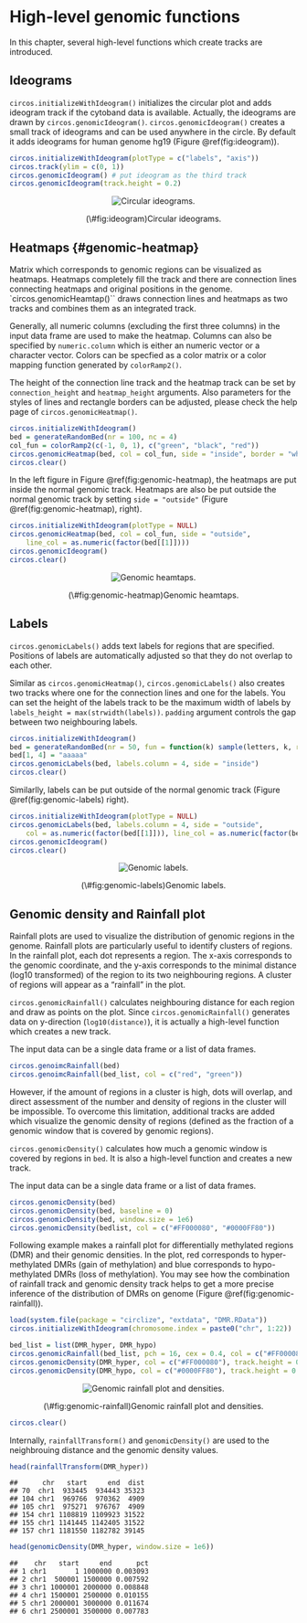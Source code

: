



# High-level genomic functions

In this chapter, several high-level functions which create tracks are introduced.

## Ideograms

`circos.initializeWithIdeogram()` initializes the circular plot and adds ideogram track
if the cytoband data is available. Actually, the ideograms are drawn by `circos.genomicIdeogram()`.
`circos.genomicIdeogram()` creates a small track of ideograms and can be used anywhere
in the circle. By default it adds ideograms for human genome hg19 (Figure \@ref(fig:ideogram)).


```r
circos.initializeWithIdeogram(plotType = c("labels", "axis"))
circos.track(ylim = c(0, 1))
circos.genomicIdeogram() # put ideogram as the third track
circos.genomicIdeogram(track.height = 0.2)
```

<div class="figure" style="text-align: center">
<img src="11-high-level-genomic-functions_files/figure-epub3/ideogram-1.svg" alt="Circular ideograms."  />
<p class="caption">(\#fig:ideogram)Circular ideograms.</p>
</div>

## Heatmaps {#genomic-heatmap}

Matrix which corresponds to genomic regions can be visualized as heatmaps. Heatmaps
completely fill the track and there are connection lines connecting heatmaps and original positions
in the genome. `circos.genomicHeamtap()`` draws connection lines and heatmaps as two tracks
and combines them as an integrated track.

Generally, all numeric columns (excluding the first three columns) in the
input data frame are used to make the heatmap. Columns can also be specified
by `numeric.column` which is either an numeric vector or a character vector.
Colors can be specfied as a color matrix or a color mapping function generated
by `colorRamp2()`.

The height of the connection line track and the heatmap track can be set by `connection_height`
and `heatmap_height` arguments. Also parameters for the styles of lines and rectangle borders
can be adjusted, please check the help page of `circos.genomicHeatmap()`.


```r
circos.initializeWithIdeogram()
bed = generateRandomBed(nr = 100, nc = 4)
col_fun = colorRamp2(c(-1, 0, 1), c("green", "black", "red"))
circos.genomicHeatmap(bed, col = col_fun, side = "inside", border = "white")
circos.clear()
```

In the left figure in Figure \@ref(fig:genomic-heatmap), the heatmaps are put inside the 
normal genomic track. Heatmaps are also be put outside the normal genomic track by setting
`side = "outside"` (Figure \@ref(fig:genomic-heatmap), right).


```r
circos.initializeWithIdeogram(plotType = NULL)
circos.genomicHeatmap(bed, col = col_fun, side = "outside",
    line_col = as.numeric(factor(bed[[1]])))
circos.genomicIdeogram()
circos.clear()
```

<div class="figure" style="text-align: center">
<img src="11-high-level-genomic-functions_files/figure-epub3/genomic-heatmap-1.svg" alt="Genomic heamtaps."  />
<p class="caption">(\#fig:genomic-heatmap)Genomic heamtaps.</p>
</div>

## Labels

`circos.genomicLabels()` adds text labels for regions that are specified.
Positions of labels are automatically adjusted so that they do not
overlap to each other.

Similar as `circos.genomicHeatmap()`, `circos.genomicLabels()` also 
creates two tracks where one for the connection lines and one for the 
labels. You can set the height of the labels track to be the maximum
width of labels by `labels_height = max(strwidth(labels))`. `padding`
argument controls the gap between two neighbouring labels.


```r
circos.initializeWithIdeogram()
bed = generateRandomBed(nr = 50, fun = function(k) sample(letters, k, replace = TRUE))
bed[1, 4] = "aaaaa"
circos.genomicLabels(bed, labels.column = 4, side = "inside")
circos.clear()
```

Similarlly, labels can be put outside of the normal genomic track (Figure \@ref(fig:genomic-labels) right).


```r
circos.initializeWithIdeogram(plotType = NULL)
circos.genomicLabels(bed, labels.column = 4, side = "outside",
	col = as.numeric(factor(bed[[1]])), line_col = as.numeric(factor(bed[[1]])))
circos.genomicIdeogram()
circos.clear()
```

<div class="figure" style="text-align: center">
<img src="11-high-level-genomic-functions_files/figure-epub3/genomic-labels-1.svg" alt="Genomic labels."  />
<p class="caption">(\#fig:genomic-labels)Genomic labels.</p>
</div>

## Genomic density and Rainfall plot

Rainfall plots are used to visualize the distribution of genomic regions in the genome.
Rainfall plots are particularly useful to identify clusters of regions. In the
rainfall plot, each dot represents a region. The x-axis corresponds to the
genomic coordinate, and the y-axis corresponds to the minimal distance (log10
transformed) of the region to its two neighbouring regions. A cluster of regions will
appear as a “rainfall” in the plot.

`circos.genomicRainfall()` calculates neighbouring distance for each region
and draw as points on the plot. Since `circos.genomicRainfall()` generates data on
y-direction (`log10(distance)`), it is actually a high-level function which
creates a new track.

The input data can be a single data frame or a list of data frames.


```r
circos.genoimcRainfall(bed)
circos.genoimcRainfall(bed_list, col = c("red", "green"))
```

However, if the amount of regions in a cluster is high, dots will overlap, and
direct assessment of the number and density of regions in the cluster will be
impossible. To overcome this limitation, additional tracks are added which
visualize the genomic density of regions (defined as the fraction of a genomic
window that is covered by genomic regions).

`circos.genomicDensity()` calculates how much a genomic window is covered by
regions in `bed`. It is also a high-level function and creates a new track.

The input data can be a single data frame or a list of data frames.


```r
circos.genomicDensity(bed)
circos.genomicDensity(bed, baseline = 0)
circos.genomicDensity(bed, window.size = 1e6)
circos.genomicDensity(bedlist, col = c("#FF000080", "#0000FF80"))
```

Following example makes a rainfall plot for differentially methylated regions
(DMR) and their genomic densities. In the plot, red corresponds to hyper-methylated 
DMRs (gain of methylation) and blue corresponds to hypo-methylated
DMRs (loss of methylation). You may see how the combination of rainfall track
and genomic density track helps to get a more precise inference of the
distribution of DMRs on genome (Figure \@ref(fig:genomic-rainfall)).


```r
load(system.file(package = "circlize", "extdata", "DMR.RData"))
circos.initializeWithIdeogram(chromosome.index = paste0("chr", 1:22))

bed_list = list(DMR_hyper, DMR_hypo)
circos.genomicRainfall(bed_list, pch = 16, cex = 0.4, col = c("#FF000080", "#0000FF80"))
circos.genomicDensity(DMR_hyper, col = c("#FF000080"), track.height = 0.1)
circos.genomicDensity(DMR_hypo, col = c("#0000FF80"), track.height = 0.1)
```

<div class="figure" style="text-align: center">
<img src="11-high-level-genomic-functions_files/figure-epub3/genomic-rainfall-1.svg" alt="Genomic rainfall plot and densities."  />
<p class="caption">(\#fig:genomic-rainfall)Genomic rainfall plot and densities.</p>
</div>

```r
circos.clear()
```

Internally, `rainfallTransform()` and `genomicDensity()` are used to the neighbrouing distance
and the genomic density values.


```r
head(rainfallTransform(DMR_hyper))
```

```
##      chr   start     end  dist
## 70  chr1  933445  934443 35323
## 104 chr1  969766  970362  4909
## 105 chr1  975271  976767  4909
## 154 chr1 1108819 1109923 31522
## 155 chr1 1141445 1142405 31522
## 157 chr1 1181550 1182782 39145
```

```r
head(genomicDensity(DMR_hyper, window.size = 1e6))
```

```
##    chr   start     end      pct
## 1 chr1       1 1000000 0.003093
## 2 chr1  500001 1500000 0.007592
## 3 chr1 1000001 2000000 0.008848
## 4 chr1 1500001 2500000 0.010155
## 5 chr1 2000001 3000000 0.011674
## 6 chr1 2500001 3500000 0.007783
```
